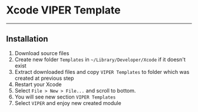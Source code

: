 # Xcode VIPER Template
___

## Installation

1. Download source files
2. Create new folder `Templates` in `~/Library/Developer/Xcode` if it doesn't exist
3. Extract downloaded files and copy `VIPER Templates` to folder which was created at previous step
4. Restart your Xcode
5. Select `File > New > File...` and scroll to bottom. 
6. You will see new section `VIPER Templates`
7. Select `VIPER` and enjoy new created module
